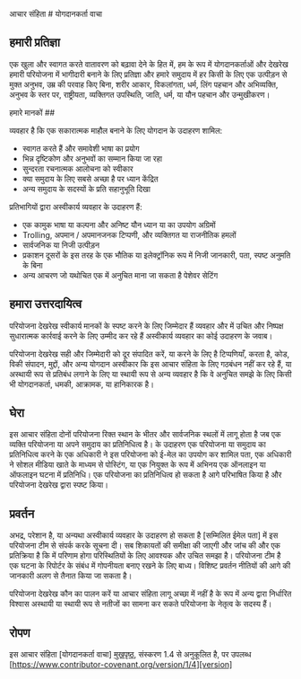 आचार संहिता # योगदानकर्ता वाचा

## हमारी प्रतिज्ञा

एक खुला और स्वागत करते वातावरण को बढ़ावा देने के हित में, हम के रूप में
योगदानकर्ताओं और देखरेख हमारी परियोजना में भागीदारी बनाने के लिए प्रतिज्ञा और
हमारे समुदाय में हर किसी के लिए एक उत्पीड़न से मुक्त अनुभव, उम्र की परवाह किए बिना, शरीर
आकार, विकलांगता, धर्म, लिंग पहचान और अभिव्यक्ति, अनुभव के स्तर पर,
राष्ट्रीयता, व्यक्तिगत उपस्थिति, जाति, धर्म, या यौन पहचान और
उन्मुखीकरण।

हमारे मानकों ##

व्यवहार है कि एक सकारात्मक माहौल बनाने के लिए योगदान के उदाहरण
शामिल:

* स्वागत करते हैं और समावेशी भाषा का प्रयोग
* भिन्न दृष्टिकोण और अनुभवों का सम्मान किया जा रहा
* सुन्दरता रचनात्मक आलोचना को स्वीकार
* क्या समुदाय के लिए सबसे अच्छा है पर ध्यान केंद्रित
* अन्य समुदाय के सदस्यों के प्रति सहानुभूति दिखा

प्रतिभागियों द्वारा अस्वीकार्य व्यवहार के उदाहरण हैं:

* एक कामुक भाषा या कल्पना और अनिष्ट यौन ध्यान या का उपयोग
अग्रिमों
* Trolling, अपमान / अपमानजनक टिप्पणी, और व्यक्तिगत या राजनीतिक हमलों
* सार्वजनिक या निजी उत्पीड़न
* प्रकाशन दूसरों के इस तरह के एक भौतिक या इलेक्ट्रॉनिक रूप में निजी जानकारी,
  पता, स्पष्ट अनुमति के बिना
* अन्य आचरण जो यथोचित एक में अनुचित माना जा सकता है
  पेशेवर सेटिंग

## हमारा उत्तरदायित्व

परियोजना देखरेख स्वीकार्य मानकों के स्पष्ट करने के लिए जिम्मेदार हैं
व्यवहार और में उचित और निष्पक्ष सुधारात्मक कार्रवाई करने के लिए उम्मीद कर रहे हैं
अस्वीकार्य व्यवहार का कोई उदाहरण के जवाब।

परियोजना देखरेख सही और जिम्मेदारी को दूर संपादित करें, या करने के लिए है
टिप्पणियाँ, करता है, कोड, विकी संपादन, मुद्दों, और अन्य योगदान अस्वीकार
कि इस आचार संहिता के लिए गठबंधन नहीं कर रहे हैं, या अस्थायी रूप से प्रतिबंध लगाने के लिए या
स्थायी रूप से अन्य व्यवहार है कि वे अनुचित समझे के लिए किसी भी योगदानकर्ता,
धमकी, आक्रामक, या हानिकारक है।

## घेरा

इस आचार संहिता दोनों परियोजना रिक्त स्थान के भीतर और सार्वजनिक स्थलों में लागू होता है
जब एक व्यक्ति परियोजना या अपने समुदाय का प्रतिनिधित्व है। के उदाहरण
एक परियोजना या समुदाय का प्रतिनिधित्व करने के एक अधिकारी ने इस परियोजना को ई-मेल का उपयोग कर शामिल
पता, एक अधिकारी ने सोशल मीडिया खाते के माध्यम से पोस्टिंग, या एक नियुक्त के रूप में अभिनय
एक ऑनलाइन या ऑफलाइन घटना में प्रतिनिधि। एक परियोजना का प्रतिनिधित्व हो सकता है
आगे परिभाषित किया है और परियोजना देखरेख द्वारा स्पष्ट किया।

## प्रवर्तन

अभद्र, परेशान है, या अन्यथा अस्वीकार्य व्यवहार के उदाहरण हो सकता है
[सम्मिलित ईमेल पता] में इस परियोजना टीम से संपर्क करके सूचना दी। सब
शिकायतों की समीक्षा की जाएगी और जांच की और एक प्रतिक्रिया है कि में परिणाम होगा
परिस्थितियों के लिए आवश्यक और उचित समझा है। परियोजना टीम है
एक घटना के रिपोर्टर के संबंध में गोपनीयता बनाए रखने के लिए बाध्य।
विशिष्ट प्रवर्तन नीतियों की आगे की जानकारी अलग से तैनात किया जा सकता है।

परियोजना देखरेख कौन का पालन करें या आचार संहिता लागू अच्छा में नहीं है
के रूप में अन्य द्वारा निर्धारित विश्वास अस्थायी या स्थायी रूप से नतीजों का सामना कर सकते
परियोजना के नेतृत्व के सदस्य हैं।

## रोपण

इस आचार संहिता [योगदानकर्ता वाचा] [मुखपृष्ठ], संस्करण 1.4 से अनुकूलित है,
पर उपलब्ध [https://www.contributor-covenant.org/version/1/4][version]

[मुखपृष्ठ]: https://www.contributor-covenant.org
[संस्करण]: https://www.contributor-covenant.org/version/1/4/

